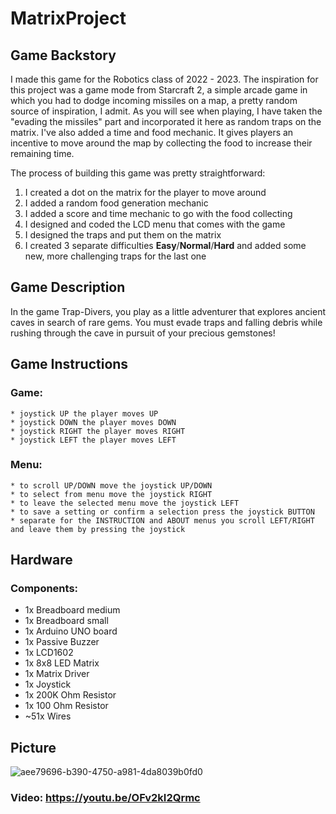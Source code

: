 # MatrixProject

## Game Backstory

I made this game for the Robotics class of 2022 - 2023. The inspiration for this project was a game mode from Starcraft 2, a simple arcade game in which you had to dodge incoming missiles on a map, a pretty random source of inspiration, I admit. As you will see when playing, I have taken the "evading the missiles" part and incorporated it here as random traps on the matrix. I've also added a time and food mechanic. It gives players an incentive to move around the map by collecting the food to increase their remaining time. 

The process of building this game was pretty straightforward:

  1. I created a dot on the matrix for the player to move around
  2. I added a random food generation mechanic
  3. I added a score and time mechanic to go with the food collecting 
  4. I designed and coded the LCD menu that comes with the game
  5. I designed the traps and put them on the matrix
  6. I created 3 separate difficulties **Easy**/**Normal**/**Hard** and added some new, more challenging traps for the last one
 
 ## Game Description
 
In the game Trap-Divers, you play as a little adventurer that explores ancient caves in search of rare gems. You must evade traps and falling debris while rushing through the cave in pursuit of your precious gemstones!

## Game Instructions

### Game:
  
    * joystick UP the player moves UP
    * joystick DOWN the player moves DOWN
    * joystick RIGHT the player moves RIGHT
    * joystick LEFT the player moves LEFT
  
### Menu:
  
    * to scroll UP/DOWN move the joystick UP/DOWN
    * to select from menu move the joystick RIGHT
    * to leave the selected menu move the joystick LEFT
    * to save a setting or confirm a selection press the joystick BUTTON
    * separate for the INSTRUCTION and ABOUT menus you scroll LEFT/RIGHT and leave them by pressing the joystick

## Hardware

### Components:

  * 1x Breadboard medium
  * 1x Breadboard small
  * 1x Arduino UNO board
  * 1x Passive Buzzer
  * 1x LCD1602
  * 1x 8x8 LED Matrix
  * 1x Matrix Driver
  * 1x Joystick
  * 1x 200K Ohm Resistor
  * 1x 100 Ohm Resistor
  * ~51x Wires 

## Picture

![aee79696-b390-4750-a981-4da8039b0fd0](https://user-images.githubusercontent.com/73032808/209374056-7223b603-30f2-4a6b-8d41-fcb1fc80e91c.jpg)

### Video: https://youtu.be/OFv2kI2Qrmc

